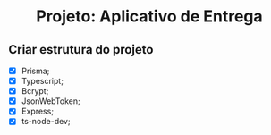 <div align="center">
  <h1 align="center">Projeto: Aplicativo de Entrega</h1>
</div>

## Criar estrutura do projeto
- [x] Prisma;
- [x] Typescript;
- [x] Bcrypt;
- [x] JsonWebToken;
- [x] Express;
- [x] ts-node-dev;